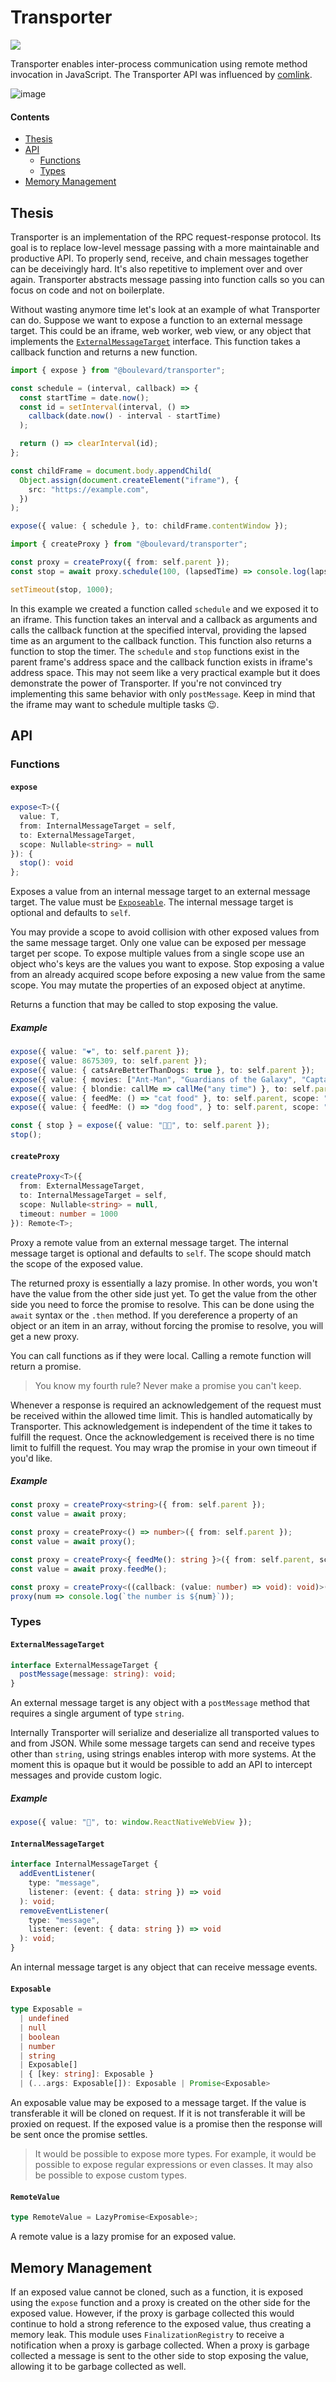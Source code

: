 # Transporter

![](https://img.shields.io/endpoint?url=https%3A%2F%2Fblvd-corp-github-ci-artifacts.s3.amazonaws.com%2FBoulevard%2Ftransporter%2Fworkflows%2Fci%2Fcoverage-shield.json)

Transporter enables inter-process communication using remote method invocation in JavaScript. The Transporter API was influenced by [comlink](https://github.com/GoogleChromeLabs/comlink).

![image](https://user-images.githubusercontent.com/1622446/163908100-bb2f24e3-e393-43bf-a656-0e182da41a0e.png)

#### Contents

- [Thesis](#thesis)
- [API](#api)
  - [Functions](#functions)
  - [Types](#types)
- [Memory Management](#memory-management)

## Thesis

Transporter is an implementation of the RPC request-response protocol. Its goal is to replace low-level message passing with a more maintainable and productive API. To properly send, receive, and chain messages together can be deceivingly hard. It's also repetitive to implement over and over again. Transporter abstracts message passing into function calls so you can focus on code and not on boilerplate.

Without wasting anymore time let's look at an example of what Transporter can do. Suppose we want to expose a function to an external message target. This could be an iframe, web worker, web view, or any object that implements the [`ExternalMessageTarget`](#externalmessagetarget) interface. This function takes a callback function and returns a new function.

```typescript
import { expose } from "@boulevard/transporter";

const schedule = (interval, callback) => {
  const startTime = date.now();
  const id = setInterval(interval, () =>
    callback(date.now() - interval - startTime)
  );

  return () => clearInterval(id);
};

const childFrame = document.body.appendChild(
  Object.assign(document.createElement("iframe"), {
    src: "https://example.com",
  })
);

expose({ value: { schedule }, to: childFrame.contentWindow });
```

```typescript
import { createProxy } from "@boulevard/transporter";

const proxy = createProxy({ from: self.parent });
const stop = await proxy.schedule(100, (lapsedTime) => console.log(lapsedTime));

setTimeout(stop, 1000);
```

In this example we created a function called `schedule` and we exposed it to an iframe. This function takes an interval and a callback as arguments and calls the callback function at the specified interval, providing the lapsed time as an argument to the callback function. This function also returns a function to stop the timer. The `schedule` and `stop` functions exist in the parent frame's address space and the callback function exists in iframe's address space. This may not seem like a very practical example but it does demonstrate the power of Transporter. If you're not convinced try implementing this same behavior with only `postMessage`. Keep in mind that the iframe may want to schedule multiple tasks 😉.

## API

### Functions

#### `expose`

```typescript
expose<T>({
  value: T,
  from: InternalMessageTarget = self,
  to: ExternalMessageTarget,
  scope: Nullable<string> = null
}): {
  stop(): void
};
```

Exposes a value from an internal message target to an external message target. The value must be [`Exposeable`](#exposable). The internal message target is optional and defaults to `self`.

You may provide a scope to avoid collision with other exposed values from the same message target. Only one value can be exposed per message target per scope. To expose multiple values from a single scope use an object who's keys are the values you want to expose. Stop exposing a value from an already acquired scope before exposing a new value from the same scope. You may mutate the properties of an exposed object at anytime.

Returns a function that may be called to stop exposing the value.

##### Example

```typescript
expose({ value: "❤️", to: self.parent });
expose({ value: 8675309, to: self.parent });
expose({ value: { catsAreBetterThanDogs: true }, to: self.parent });
expose({ value: { movies: ["Ant-Man", "Guardians of the Galaxy", "Captain Marvel"] }, to: self.parent })
expose({ value: { blondie: callMe => callMe("any time") }, to: self.parent });
expose({ value: { feedMe: () => "cat food" }, to: self.parent, scope: "Snowball" });
expose({ value: { feedMe: () => "dog food", } to: self.parent, scope: "Rufus" });

const { stop } = expose({ value: "🔨⏰", to: self.parent });
stop();
```

#### `createProxy`

```typescript
createProxy<T>({
  from: ExternalMessageTarget,
  to: InternalMessageTarget = self,
  scope: Nullable<string> = null,
  timeout: number = 1000
}): Remote<T>;
```

Proxy a remote value from an external message target. The internal message target is optional and defaults to `self`. The scope should match the scope of the exposed value.

The returned proxy is essentially a lazy promise. In other words, you won't have the value from the other side just yet. To get the value from the other side you need to force the promise to resolve. This can be done using the `await` syntax or the `.then` method. If you dereference a property of an object or an item in an array, without forcing the promise to resolve, you will get a new proxy.

You can call functions as if they were local. Calling a remote function will return a promise.

> You know my fourth rule? Never make a promise you can't keep.

Whenever a response is required an acknowledgement of the request must be received within the allowed time limit. This is handled automatically by Transporter. This acknowledgement is independent of the time it takes to fulfill the request. Once the acknowledgement is received there is no time limit to fulfill the request. You may wrap the promise in your own timeout if you'd like.

##### Example

```typescript
const proxy = createProxy<string>({ from: self.parent });
const value = await proxy;

const proxy = createProxy<() => number>({ from: self.parent });
const value = await proxy();

const proxy = createProxy<{ feedMe(): string }>({ from: self.parent, scope: "Rufus" });
const value = await proxy.feedMe();

const proxy = createProxy<((callback: (value: number) => void): void)>({ from: self.parent });
proxy(num => console.log(`the number is ${num}`));
```

### Types

#### `ExternalMessageTarget`

```typescript
interface ExternalMessageTarget {
  postMessage(message: string): void;
}
```

An external message target is any object with a `postMessage` method that requires a single argument of type `string`.

Internally Transporter will serialize and deserialize all transported values to and from JSON. While some message targets can send and receive types other than `string`, using strings enables interop with more systems. At the moment this is opaque but it would be possible to add an API to intercept messages and provide custom logic.

##### Example

```typescript
expose({ value: "🥸", to: window.ReactNativeWebView });
```

#### `InternalMessageTarget`

```typescript
interface InternalMessageTarget {
  addEventListener(
    type: "message",
    listener: (event: { data: string }) => void
  ): void;
  removeEventListener(
    type: "message",
    listener: (event: { data: string }) => void
  ): void;
}
```

An internal message target is any object that can receive message events.

#### `Exposable`

```typescript
type Exposable =
  | undefined
  | null
  | boolean
  | number
  | string
  | Exposable[]
  | { [key: string]: Exposable }
  | (...args: Exposable[]): Exposable | Promise<Exposable>
```

An exposable value may be exposed to a message target. If the value is transferable it will be cloned on request. If it is not transferable it will be proxied on request. If the exposed value is a promise then the response will be sent once the promise settles.

> It would be possible to expose more types. For example, it would be possible to expose regular expressions or even classes. It may also be possible to expose custom types.

#### `RemoteValue`

```typescript
type RemoteValue = LazyPromise<Exposable>;
```

A remote value is a lazy promise for an exposed value.

## Memory Management

If an exposed value cannot be cloned, such as a function, it is exposed using the `expose` function and a proxy is created on the other side for the exposed value. However, if the proxy is garbage collected this would continue to hold a strong reference to the exposed value, thus creating a memory leak. This module uses `FinalizationRegistry` to receive a notification when a proxy is garbage collected. When a proxy is garbage collected a message is sent to the other side to stop exposing the value, allowing it to be garbage collected as well.
